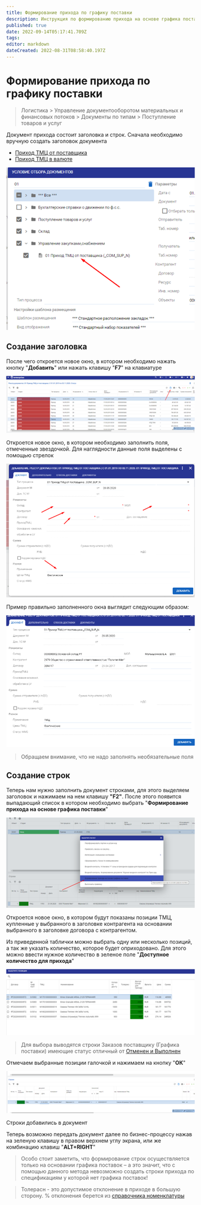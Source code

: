```yaml
---
title: Формирование прихода по графику поставки
description: Инструкция по формированию прихода на основе графика поставок
published: true
date: 2022-09-14T05:17:41.709Z
tags: 
editor: markdown
dateCreated: 2022-08-31T08:58:40.197Z
---
```


# Формирование прихода по графику поставки


>Логистика > Управление документооборотом материальных и финансовых потоков > Документы по типам > Поступление товаров и услуг


Документ прихода состоит заголовка и строк. Сначала необходимо вручную создать заголовок документа

* [Приход ТМЦ от поставщика](prikhod-v-rublyakh/)
* [Приход ТМЦ в валюте](prikhod-tmc-ot-postavshika-valyuta-import/)

![](<../../assets/0 (120).png>)

## Создание заголовка

После чего откроется новое окно, в котором необходимо нажать кнопку "**Добавить**" или нажать клавишу "**F7**" на клавиатуре

![](<../../assets/1 (126).png>)

Откроется новое окно, в котором необходимо заполнить поля, отмеченные звездочкой. Для наглядности данные поля выделены с помощью стрелок

![](<../../assets/2 (110).png>)

Пример правильно заполненного окна выглядит следующим образом:

![](<../../assets/3 (5).png>)


>Обращаем внимание, что не надо заполнять необязательные поля


## **Создание строк**

Теперь нам нужно заполнить документ строками, для этого выделяем заголовок и нажимаем на нем клавишу **"F2"**. После этого появится выпадающий список в котором необходимо выбрать "**Формирование прихода на основе графика поставки**"

![](<../../assets/4 (29).png>)

&#x20;Откроется новое окно, в котором будут показаны позиции ТМЦ, купленные у выбранного в заголовке контрагента на основании выбранного в заголовке договора с контрагентом.

Из приведенной таблички можно выбрать одну или несколько позиций, а так же указать количество, которое будет оприходовано. Для этого можно ввести нужное количество в зеленое поле "**Доступное количество для прихода**"

![](<../../assets/5 (80).png>)


>Для выбора выводятся строки Заказов поставщику (Графика поставки) имеющие статус отличный от [Отменен и Выполнен](../../servisnye-rezhimy/avtomaticheskaya-otmena-dokumenta.md)


Отмечаем выбранные позиции галочкой и нажимаем на кнопку "**ОК**"

![](<../../assets/6 (23).png>)

Строки добавились в документ

Теперь возможно передать документ далее по бизнес-процессу нажав на зеленую клавишу в правом верхнем углу экрана, или же комбинацию клавиш "**ALT+RIGHT**"


>Особо стоит заметить, что формирование строк осуществляется только на основании графика поставок – а это значит, что с помощью данного метода невозможно создать строки прихода по спецификациям у которой нет графика поставок!


>Толерасн - это допустимое отклонение в приходе в большую сторону. % отклонения берется из [справочника номенклатуры](../../../upravlenie-mdm/klassifikator-resursov/master-dannye/trebovaniya-k-nomenklature.md)
